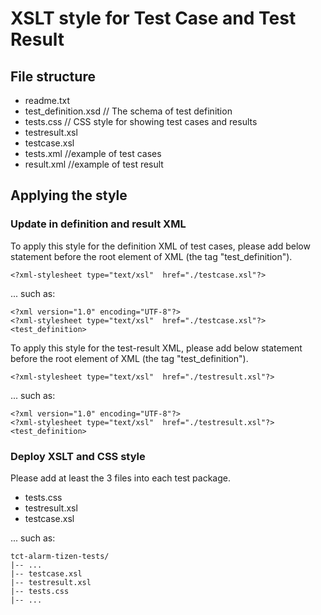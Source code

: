 # XSLT style for Test Case and Test Result

## File structure

- readme.txt
- test_definition.xsd   // The schema of test definition
- tests.css             // CSS style for showing test cases and results
- testresult.xsl
- testcase.xsl
- tests.xml             //example of test cases
- result.xml            //example of test result

## Applying the style

### Update in definition and result XML

To apply this style for the definition XML of test cases, please add below statement before the root element of XML (the tag "test_definition").

`<?xml-stylesheet type="text/xsl"  href="./testcase.xsl"?>`

... such as:

```
<?xml version="1.0" encoding="UTF-8"?>
<?xml-stylesheet type="text/xsl"  href="./testcase.xsl"?>
<test_definition>
```

To apply this style for the test-result XML, please add below statement before the root element of XML (the tag "test_definition").

`<?xml-stylesheet type="text/xsl"  href="./testresult.xsl"?>`

... such as:

```
<?xml version="1.0" encoding="UTF-8"?>
<?xml-stylesheet type="text/xsl"  href="./testresult.xsl"?>
<test_definition>
```

### Deploy XSLT and CSS style

Please add at least the 3 files into each test package.

- tests.css
- testresult.xsl
- testcase.xsl

... such as:

```
tct-alarm-tizen-tests/
|-- ...
|-- testcase.xsl
|-- testresult.xsl
|-- tests.css
|-- ...
```

